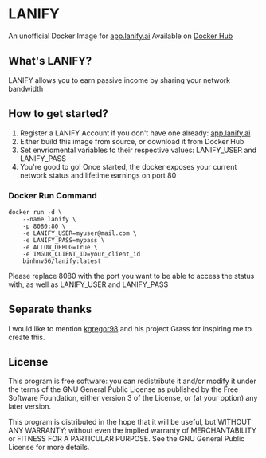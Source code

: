 # LANIFY
An unofficial Docker Image for [app.lanify.ai](https://app.lanify.ai/register?ref=kDEOfkxHgs3qVAQ)
Available on [Docker Hub](https://hub.docker.com/r/double2tbinhnv56rouble/lanify)

## What's LANIFY?
LANIFY allows you to earn passive income by sharing your network bandwidth

## How to get started?
1. Register a LANIFY Account if you don't have one already: [app.lanify.ai](https://app.lanify.ai/register?ref=kDEOfkxHgs3qVAQ)
2. Either build this image from source, or download it from Docker Hub
3. Set envriomental variables to their respective values: LANIFY_USER and LANIFY_PASS
4. You're good to go! Once started, the docker exposes your current network status and lifetime earnings on port 80

### Docker Run Command
```
docker run -d \
    --name lanify \
    -p 8080:80 \
    -e LANIFY_USER=myuser@mail.com \
    -e LANIFY_PASS=mypass \
    -e ALLOW_DEBUG=True \
    -e IMGUR_CLIENT_ID=your_client_id
    binhnv56/lanify:latest
```

Please replace 8080 with the port you want to be able to access the status with, as well as LANIFY_USER and LANIFY_PASS

## Separate thanks
I would like to mention [kgregor98](https://github.com/kgregor98/grass) and his project Grass for inspiring me to create this.


## License
This program is free software: you can redistribute it and/or modify it under the terms of the GNU General Public License as published by the Free Software Foundation, either version 3 of the License, or (at your option) any later version.

This program is distributed in the hope that it will be useful, but WITHOUT ANY WARRANTY; without even the implied warranty of MERCHANTABILITY or FITNESS FOR A PARTICULAR PURPOSE. See the GNU General Public License for more details.


